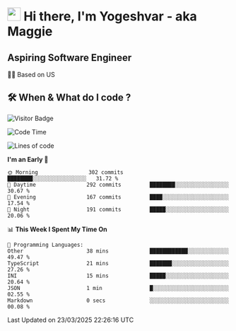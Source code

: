 <h1><img src="https://emojis.slackmojis.com/emojis/images/1531849430/4246/blob-sunglasses.gif?1531849430" width="30"/> Hi there, I'm Yogeshvar - aka Maggie</h1>

## Aspiring Software Engineer
🏂🏻  Based on US 

## 🛠 When & What do I code ?  

![Visitor Badge](https://visitor-badge.feriirawann.repl.co?username=yogeshvar&repo=yogeshvar&label=Visitors&style=plastic&color=%23457BFF&contentType=svg)

<!--START_SECTION:waka-->
![Code Time](http://img.shields.io/badge/Code%20Time-2%2C921%20hrs%2047%20mins-blue)

![Lines of code](https://img.shields.io/badge/From%20Hello%20World%20I%27ve%20Written-3.9%20million%20lines%20of%20code-blue)

**I'm an Early 🐤** 

```text
🌞 Morning                302 commits         ████████░░░░░░░░░░░░░░░░░   31.72 % 
🌆 Daytime                292 commits         ████████░░░░░░░░░░░░░░░░░   30.67 % 
🌃 Evening                167 commits         ████░░░░░░░░░░░░░░░░░░░░░   17.54 % 
🌙 Night                  191 commits         █████░░░░░░░░░░░░░░░░░░░░   20.06 % 
```


📊 **This Week I Spent My Time On** 

```text
💬 Programming Languages: 
Other                    38 mins             ████████████░░░░░░░░░░░░░   49.47 % 
TypeScript               21 mins             ███████░░░░░░░░░░░░░░░░░░   27.26 % 
INI                      15 mins             █████░░░░░░░░░░░░░░░░░░░░   20.64 % 
JSON                     1 min               █░░░░░░░░░░░░░░░░░░░░░░░░   02.55 % 
Markdown                 0 secs              ░░░░░░░░░░░░░░░░░░░░░░░░░   00.08 % 
```


 Last Updated on 23/03/2025 22:26:16 UTC
<!--END_SECTION:waka-->
